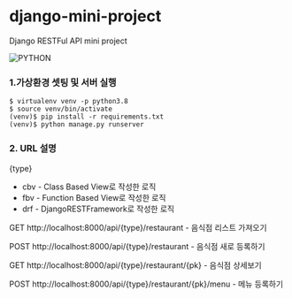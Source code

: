 # django-mini-project
Django RESTFul API mini project

![PYTHON](https://img.shields.io/badge/Python-3.8.5-blue?logo=Python&logoColor=white)

### 1.가상환경 셋팅 및 서버 실행
```
$ virtualenv venv -p python3.8
$ source venv/bin/activate
(venv)$ pip install -r requirements.txt 
(venv)$ python manage.py runserver
```

### 2. URL 설명

{type}
 - cbv - Class Based View로 작성한 로직
 - fbv - Function Based View로 작성한 로직
 - drf - DjangoRESTFramework로 작성한 로직

GET http://localhost:8000/api/{type}/restaurant - 음식점 리스트 가져오기

POST http://localhost:8000/api/{type}/restaurant - 음식점 새로 등록하기

GET http://localhost:8000/api/{type}/restaurant/{pk} - 음식점 상세보기

POST http://localhost:8000/api/{type}/restaurant/{pk}/menu - 메뉴 등록하기
